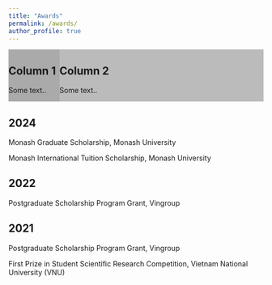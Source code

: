 ```yaml
---
title: "Awards"
permalink: /awards/
author_profile: true
---
```


<style>
/* Create two equal columns that floats next to each other */
.time {
  float: left;
  max-width: 120px;
  width: 20%;
}

.award {
  width: 80%;
}

/* Clear floats after the columns */
.row:after {
  content: "";
  display: table;
  clear: both;
}

/* Responsive layout - makes the two columns stack on top of each other instead of next to each other */
@media screen and (max-width: 600px) {
  .column {
    width: 100%;
  }
}
</style>

<div class="row">
  <div class="column time" style="background-color:#aaa;">
    <h2>Column 1</h2>
    <p>Some text..</p>
  </div>
  <div class="column after" style="background-color:#bbb;">
    <h2>Column 2</h2>
    <p>Some text..</p>
  </div>
</div>

## 2024

Monash Graduate Scholarship, Monash University

Monash International Tuition Scholarship, Monash University

## 2022

Postgraduate Scholarship Program Grant, Vingroup

## 2021

Postgraduate Scholarship Program Grant, Vingroup

First Prize in Student Scientific Research Competition, Vietnam National University (VNU)